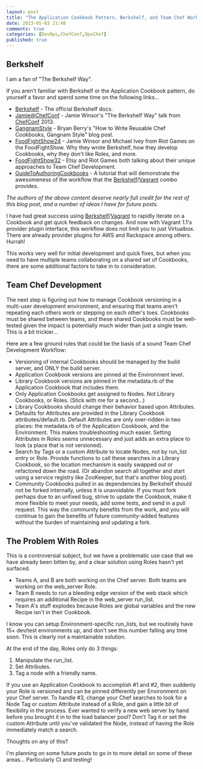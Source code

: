 ```yaml
---
layout: post
title: "The Application Cookbook Pattern, Berkshelf, and Team Chef Workflow"
date: 2013-05-03 21:48
comments: true
categories: [DevOps,ChefConf,OpsChef]
published: true
---
```


Berkshelf
---------

I am a fan of "The Berkshelf Way".

If you aren't familiar with Berkshelf or the Application Cookbook pattern, do yourself a favor and spend some time on the following links...

<!--more-->

* [Berkshelf] - The official Berkshelf docs.
* [Jamie@ChefConf] - Jamie Winsor's "The Berkshelf Way" talk from [ChefConf] 2013.
* [GangnamStyle] - Bryan Berry's "How to Write Reusable Chef Cookbooks, Gangnam Style" blog post.
* [FoodFightShow24] - Jamie Winsor and Michael Ivey from Riot Games on the FoodFightShow.  Why they wrote Berkshelf, how they develop Cookbooks, why they don't like Roles, and more.
* [FoodFightShow32] - Etsy and Riot Games both talking about their unique approaches to Team Chef Development.
* [GuideToAuthoringCookbooks] - A tutorial that will demonstrate the awesomeness of the workflow that the [Berkshelf]/[Vagrant] combo provides.

*The authors of the above content deserve nearly full credit for the rest of this blog post, and a number of ideas I have for future posts.*

I have had great success using [Berkshelf]/[Vagrant] to rapidly iterate on a Cookbook and get quick feedback on changes.  And now with Vagrant 1.1's provider plugin interface, this workflow does not limit you to just Virtualbox.  There are already provider plugins for AWS and Rackspace among others.  Hurrah!

This works very well for initial development and quick fixes, but when you need to have multiple teams collaborating on a shared set of Cookbooks, there are some additional factors to take in to consideration.

Team Chef Development
---------------------

The next step is figuring out how to manage Cookbook versioning in a multi-user development environment, and ensuring that teams aren't repeating each others work or stepping on each other's toes.  Cookbooks must be shared between teams, and these shared Cookbooks must be well-tested given the impact is potentially much wider than just a single team.  This is a bit trickier...

Here are a few ground rules that could be the basis of a sound Team Chef Development Workflow:

* Versioning of internal Cookbooks should be managed by the build server, and ONLY the build server.
* Application Cookbook versions are pinned at the Environment level.
* Library Cookbook versions are pinned in the metadata.rb of the Application Cookbook that includes them.
* Only Application Cookbooks get assigned to Nodes.  Not Library Cookbooks, or Roles.  (Stick with me for a second...)
* Library Cookbooks should change their behavior based upon Attributes.
* Defaults for Attributes are provided in the Library Cookbook attributes/default.rb.  Default Attributes are only over-ridden in two places: the metadata.rb of the Application Cookbook, and the Environment.   This makes troubleshooting much easier.  Setting Attributes in Roles seems unnecessary and just adds an extra place to look (a place that is not versioned).
* Search by Tags or a custom Attribute to locate Nodes, not by run_list entry or Role.  Provide functions to call these searches in a Library Cookbook, so the location mechanism is easily swapped out or refactored down the road.  (Or abandon search all together and start using a service registry like ZooKeeper, but that's another blog post).
* Community Cookbooks pulled in as dependencies by Berkshelf should not be forked internally, unless it is unavoidable.  If you must fork perhaps due to an unfixed bug, strive to update the Cookbook, make it more flexible to meet your needs, add some tests, and send in a pull request.  This way the community benefits from the work, and you will continue to gain the benefits of future community-added features without the burden of maintaining and updating a fork.

The Problem With Roles
----------------------
This is a controversial subject, but we have a problematic use case that we have already been bitten by, and a clear solution using Roles hasn't yet surfaced.  

* Teams A, and B are both working on the Chef server.  Both teams are working on the web_server Role.  
* Team B needs to run a bleeding edge version of the web stack which requires an additional Recipe in the web_server run_list.  
* Team A's stuff explodes because Roles are global variables and the new Recipe isn't in their Cookbook.  

I know you can setup Environment-specific run_lists, but we routinely have 15+ dev/test environments up, and don't see this number falling any time soon.  This is clearly not a maintainable solution.  

At the end of the day, Roles only do 3 things:

1. Manipulate the run_list.
2. Set Attributes.
3. Tag a node with a friendly name.

If you use an Application Cookbook to accomplish #1 and #2, then suddenly your Role is versioned and can be pinned differently per Environment on your Chef server.  To handle #3, change your Chef searches to look for a Node Tag or custom Attribute instead of a Role, and gain a little bit of flexibility in the process.  Ever wanted to verify a new web server by hand before you brought it in to the load balancer pool?  Don't Tag it or set the custom Attribute until you've validated the Node, instead of having the Role immediately match a search.

Thoughts on any of this?

I'm planning on some future posts to go in to more detail on some of these areas...  Particularly CI and testing!

  [ChefConf]: http://chefconf.opscode.com/
  [Berkshelf]: http://berkshelf.com/ 
  [Vagrant]: http://vagrantup.com/ 
  [Jamie@ChefConf]: http://www.youtube.com/watch?v=hYt0E84kYUI
  [GangnamStyle]: http://devopsanywhere.blogspot.com/2012/11/how-to-write-reusable-chef-cookbooks.html
  [FoodFightShow]: http://foodfightshow.org
  [FoodFightShow24]: http://foodfight.libsyn.com/episode-24-jamie-winsor-and-michael-ivey-on-berkshelf
  [FoodFightShow32]: http://foodfight.libsyn.com/episode-32-there-s-a-spork-in-my-berkshelf-talkin-bout-workflow
  [GuideToAuthoringCookbooks]: http://vialstudios.com/guide-authoring-cookbooks.html